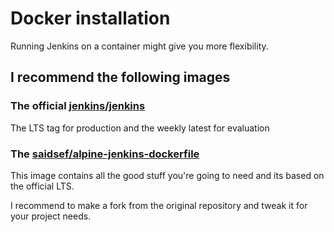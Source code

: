 # Docker installation

Running Jenkins on a container might give you more flexibility.

## I recommend the following images

### The official [jenkins/jenkins](https://hub.docker.com/r/jenkins/jenkins)

The LTS tag for production and the weekly latest for evaluation

### The [saidsef/alpine-jenkins-dockerfile](https://github.com/saidsef/alpine-jenkins-dockerfile)

This image contains all the good stuff you're going to need and its based on the official LTS.

I recommend to make a fork from the original repository and tweak it for your project needs.
